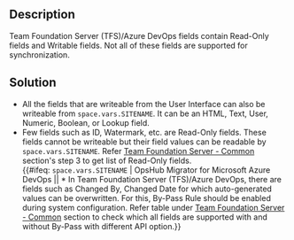 ## Description

Team Foundation Server (TFS)/Azure DevOps fields contain Read-Only fields and Writable fields. Not all of these fields are supported for synchronization.

## Solution

* All the fields that are writeable from the User Interface can also be writeable from <code class="expression">space.vars.SITENAME</code>. It can be an HTML, Text, User, Numeric, Boolean, or Lookup field.
* Few fields such as ID, Watermark, etc. are Read-Only fields. These fields cannot be writeable but their field values can be readable by <code class="expression">space.vars.SITENAME</code>. Refer [Team Foundation Server - Common](../../../connectors/team-foundation-server.md#known-behaviors-and-limitations) section's step 3 to get list of Read-Only fields.  
{{#ifeq: <code class="expression">space.vars.SITENAME</code> | OpsHub Migrator for Microsoft Azure DevOps || * In Team Foundation Server (TFS)/Azure DevOps, there are fields such as Changed By, Changed Date for which auto-generated values can be overwritten. For this, By-Pass Rule should be enabled during system configuration. Refer table under [Team Foundation Server - Common](../../../connectors/team-foundation-server.md#known-behaviors-and-limitations) section to check which all fields are supported with and without By-Pass with different API option.}}


